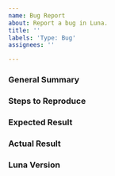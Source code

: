 ```yaml
---
name: Bug Report
about: Report a bug in Luna.
title: ''
labels: 'Type: Bug'
assignees: ''

---
```


<!--
Please ensure that you are running the latest version of Luna before reporting 
the bug! It may have been fixed since.
-->

### General Summary
<!--
- Please include a high-level description of your bug here.
-->

### Steps to Reproduce
<!--
Please list the reproduction steps for your bug. For example:

1. Create a new project with `luna init MyProject`.
2. Enter the project directory.
3. Execute `luna run`.
-->

### Expected Result
<!--
- A description of the results you expected from the reproduction steps.
-->

### Actual Result
<!--
- A description of what actually happens when you run these steps.
- Please include any error output if relevant.
-->

### Luna Version
<!--
- Please include the output of `luna --version`.
-->
